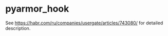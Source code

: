 pyarmor_hook
=============

See https://habr.com/ru/companies/usergate/articles/743080/ for detailed description.



